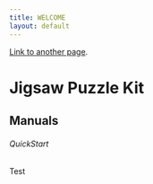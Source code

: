 ```yaml
---
title: WELCOME
layout: default
---
```


[Link to another page](./puzzle-kit.md).

# Jigsaw Puzzle  Kit

## Manuals
###### QuickStart
Test 

